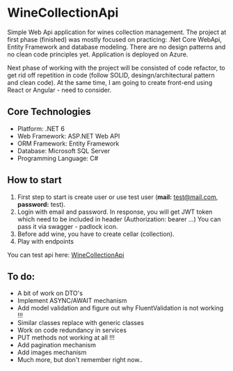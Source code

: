 # WineCollectionApi

Simple Web Api application for wines collection management. The project at first phase (finished) was mostly focused on practicing: .Net Core WebApi, Entity Framework and database modeling. There are no design patterns and no clean code principles yet. Application is deployed on Azure. 

Next phase of working with the project will be consisted of code refactor, to get rid off repetition in code (follow SOLID, desingn/architectural pattern and clean code). At the same time, I am going to create front-end using React or Angular - need to consider. 

## Core Technologies

* Platform: .NET 6
* Web Framework: ASP.NET Web API 
* ORM Framework: Entity Framework
* Database: Microsoft SQL Server 
* Programming Language: C#

## How to start

 1. First step to start is create user or use test user (**mail:** test@mail.com, **password:** test).
 2. Login with email and password. In response, you will get JWT token  which need to be  			included in header (Authorization: bearer ...) You can pass it via swagger - padlock icon.
 3. Before add wine, you have to create cellar (collection). 
 4. Play with endpoints


You can test api here: [WineCollectionApi](https://wine-collection.azurewebsites.net/swagger/index.html)
	 


## To do:
- A bit of work on DTO's 
- Implement ASYNC/AWAIT mechanism 
- Add model validation and figure out why FluentValidation is not working !!!
- Similar classes replace with generic classes 
- Work on code redundancy in services 
- PUT methods not working at all !!!
- Add pagination mechanism
- Add images mechanism
- Much more, but don't remember right now..

